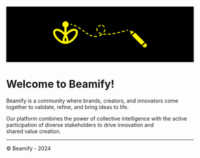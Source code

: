 ![title](../images/beamify-banner.png)
# Welcome to Beamify!

Beamify is a community where brands, creators, and innovators come together to validate, refine, and bring ideas to life.

Our platform combines the power of collective intelligence with the active participation of diverse stakeholders to drive innovation and shared value creation.

---
&copy; Beamify - 2024